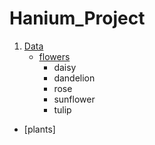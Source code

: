 # Hanium_Project

1. [Data](https://github.com/gracefor/hanium_project/tree/master/data)
   - [flowers](https://github.com/graceFor/Hanium_Project/tree/master/Data/flowers)
     - daisy
     - dandelion
     - rose
     - sunflower
     - tulip
  - [plants]
